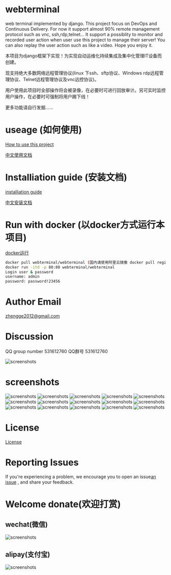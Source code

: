 # webterminal
web terminal implemented by django.
This project focus on DevOps and Continuous Delivery.
For now it support almost 90% remote management protocol such as vnc, ssh,rdp,telnet... It support a possiblity to monitor and recorded user action when user use this project to manage their server!
You can also replay the user action such as like a video.
Hope you enjoy it.

本项目为django框架下实现！为实现自动运维化持续集成及集中化管理IT设备而创建。

现支持绝大多数网络远程管理协议(linux 下ssh、sftp协议、Windows rdp远程管理协议、Telnet远程管理协议及vnc远控协议)。

用户使用此项目时全部操作将会被录像，在必要时可进行回放审计。另可实时监控用户操作，在必要时可强制将用户踢下线！

更多功能请自行发掘......
# useage (如何使用)
[How to use this project](./doc/usage_en.md)

[中文使用文档](./doc/manual_zh.md)
# Installiation guide (安装文档)
[installiation guide](./doc/install_en.md)

[中文安装文档](./doc/Centos7_install_zh.md)
# Run with docker (以docker方式运行本项目)
[docker运行](./doc/Centos7_docker_deploy_zh.md)
```sh
docker pull webterminal/webterminal (国内请使用阿里云镜像 docker pull registry.cn-hangzhou.aliyuncs.com/webterminal/webterminal)
docker run -itd -p 80:80 webterminal/webterminal
Login user & password
username: admin
password: password!23456
```
# Author Email
zhengge2012@gmail.com
# Discussion
QQ group number 531612760
QQ群号 531612760

![screenshots](./screenshots/qqgroupqr.png  "screenshots")

# screenshots
![screenshots](./screenshots/screenshots1.png  "screenshots")
![screenshots](./screenshots/screenshots2.gif  "screenshots")
![screenshots](./screenshots/screenshots3.gif  "screenshots")
![screenshots](./screenshots/screenshots4.gif  "screenshots")
![screenshots](./screenshots/screenshots2.png  "screenshots")
![screenshots](./screenshots/screenshots5.gif  "screenshots")
![screenshots](./screenshots/screenshots3.png  "screenshots")
![screenshots](./screenshots/screenshots4.png  "screenshots")
![screenshots](./screenshots/screenshots5.png  "screenshots")
![screenshots](./screenshots/screenshots6.png  "screenshots")
![screenshots](./screenshots/screenshots7.png  "screenshots")
![screenshots](./screenshots/screenshots8.png  "screenshots")
![screenshots](./screenshots/screenshots6.gif  "screenshots")
![screenshots](./screenshots/screenshots7.gif  "screenshots")
![screenshots](./screenshots/screenshots8.gif  "screenshots")

# License

[License](LICENSE) 

# Reporting Issues
If you're experiencing a problem, we encourage you to open an issue[an issue](https://github.com/jimmy201602/webterminal/issues/new) , and share your feedback.
# Welcome donate(欢迎打赏)

## wechat(微信)
![screenshots](./screenshots/wechatpay.png  "wechat")

## alipay(支付宝)
![screenshots](./screenshots/alipay.png  "alipay")